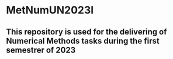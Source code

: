 # MetNumUN2023I

## This repository is used for the delivering of Numerical Methods tasks during the first semestrer of 2023
